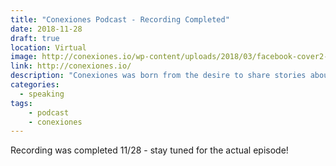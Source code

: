 ```yaml
---
title: "Conexiones Podcast - Recording Completed"
date: 2018-11-28
draft: true
location: Virtual
image: http://conexiones.io/wp-content/uploads/2018/03/facebook-cover2-1.jpg
link: http://conexiones.io/
description: "Conexiones was born from the desire to share stories about Latinos in technology and science through podcasts. Recorded 11/28."
categories:
  - speaking
tags:
	- podcast
	- conexiones
---
```


Recording was completed 11/28 - stay tuned for the actual episode!